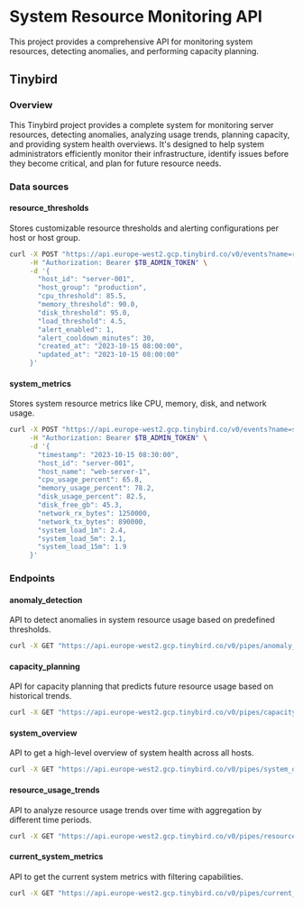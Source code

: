 # System Resource Monitoring API

This project provides a comprehensive API for monitoring system resources, detecting anomalies, and performing capacity planning.

## Tinybird

### Overview

This Tinybird project provides a complete system for monitoring server resources, detecting anomalies, analyzing usage trends, planning capacity, and providing system health overviews. It's designed to help system administrators efficiently monitor their infrastructure, identify issues before they become critical, and plan for future resource needs.

### Data sources

#### resource_thresholds

Stores customizable resource thresholds and alerting configurations per host or host group.

```bash
curl -X POST "https://api.europe-west2.gcp.tinybird.co/v0/events?name=resource_thresholds" \
     -H "Authorization: Bearer $TB_ADMIN_TOKEN" \
     -d '{
       "host_id": "server-001",
       "host_group": "production",
       "cpu_threshold": 85.5,
       "memory_threshold": 90.0,
       "disk_threshold": 95.0,
       "load_threshold": 4.5,
       "alert_enabled": 1,
       "alert_cooldown_minutes": 30,
       "created_at": "2023-10-15 08:00:00",
       "updated_at": "2023-10-15 08:00:00"
     }'
```

#### system_metrics

Stores system resource metrics like CPU, memory, disk, and network usage.

```bash
curl -X POST "https://api.europe-west2.gcp.tinybird.co/v0/events?name=system_metrics" \
     -H "Authorization: Bearer $TB_ADMIN_TOKEN" \
     -d '{
       "timestamp": "2023-10-15 08:30:00",
       "host_id": "server-001",
       "host_name": "web-server-1",
       "cpu_usage_percent": 65.8,
       "memory_usage_percent": 78.2,
       "disk_usage_percent": 82.5,
       "disk_free_gb": 45.3,
       "network_rx_bytes": 1250000,
       "network_tx_bytes": 890000,
       "system_load_1m": 2.4,
       "system_load_5m": 2.1,
       "system_load_15m": 1.9
     }'
```

### Endpoints

#### anomaly_detection

API to detect anomalies in system resource usage based on predefined thresholds.

```bash
curl -X GET "https://api.europe-west2.gcp.tinybird.co/v0/pipes/anomaly_detection.json?token=$TB_ADMIN_TOKEN&host_id=server-001&start_date=2023-10-01%2000:00:00&end_date=2023-10-15%2023:59:59&min_anomaly_score=10"
```

#### capacity_planning

API for capacity planning that predicts future resource usage based on historical trends.

```bash
curl -X GET "https://api.europe-west2.gcp.tinybird.co/v0/pipes/capacity_planning.json?token=$TB_ADMIN_TOKEN&host_id=server-001&start_date=2023-09-01%2000:00:00&end_date=2023-10-15%2023:59:59&forecast_months=6"
```

#### system_overview

API to get a high-level overview of system health across all hosts.

```bash
curl -X GET "https://api.europe-west2.gcp.tinybird.co/v0/pipes/system_overview.json?token=$TB_ADMIN_TOKEN&health_status=WARNING&sort_by=cpu"
```

#### resource_usage_trends

API to analyze resource usage trends over time with aggregation by different time periods.

```bash
curl -X GET "https://api.europe-west2.gcp.tinybird.co/v0/pipes/resource_usage_trends.json?token=$TB_ADMIN_TOKEN&host_id=server-001&time_bucket=day&start_date=2023-10-01%2000:00:00&end_date=2023-10-15%2023:59:59"
```

#### current_system_metrics

API to get the current system metrics with filtering capabilities.

```bash
curl -X GET "https://api.europe-west2.gcp.tinybird.co/v0/pipes/current_system_metrics.json?token=$TB_ADMIN_TOKEN&host_id=server-001&min_timestamp=2023-10-15%2000:00:00&max_timestamp=2023-10-15%2023:59:59"
```
